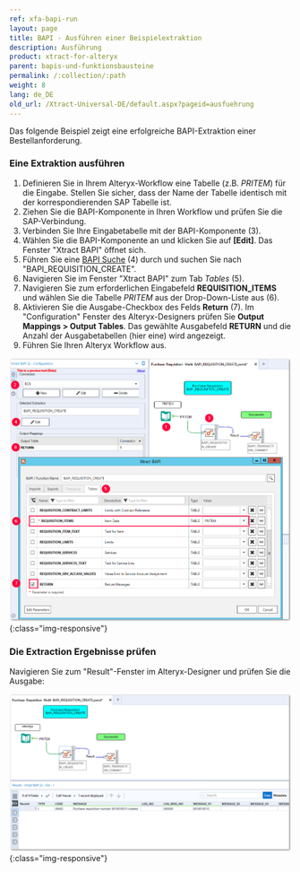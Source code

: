```yaml
---
ref: xfa-bapi-run
layout: page
title: BAPI - Ausführen einer Beispielextraktion
description: Ausführung
product: xtract-for-alteryx
parent: bapis-und-funktionsbausteine
permalink: /:collection/:path
weight: 8
lang: de_DE
old_url: /Xtract-Universal-DE/default.aspx?pageid=ausfuehrung
---
```


Das folgende Beispiel zeigt eine erfolgreiche BAPI-Extraktion einer Bestellanforderung.

### Eine Extraktion ausführen
1. Definieren Sie in Ihrem Alteryx-Workflow eine Tabelle (z.B. *PRITEM*) für die Eingabe. Stellen Sie sicher, dass der Name der Tabelle identisch mit der korrespondierenden SAP Tabelle ist.
2. Ziehen Sie die BAPI-Komponente in Ihren Workflow und prüfen Sie die SAP-Verbindung.
3. Verbinden Sie Ihre Eingabetabelle mit der BAPI-Komponente (3).
4. Wählen Sie die BAPI-Komponente an und klicken Sie auf **[Edit]**. Das Fenster "Xtract BAPI" öffnet sich.
5. Führen Sie eine [BAPI Suche](./eine-bapi-quelle-definieren#eine-bapi-extraktion-finden) (4) durch und suchen Sie nach "BAPI_REQUISITION_CREATE".
6. Navigieren Sie im Fenster "Xtract BAPI" zum Tab *Tables* (5).
7. Navigieren Sie zum erforderlichen Eingabefeld **REQUISITION_ITEMS** und wählen Sie die Tabelle *PRITEM* aus der Drop-Down-Liste aus (6).
8. Aktivieren Sie die Ausgabe-Checkbox des Felds **Return** (7). Im "Configuration" Fenster des Alteryx-Designers prüfen Sie **Output Mappings > Output Tables**.
Das gewählte Ausgabefeld **RETURN** und die Anzahl der Ausgabetabellen (hier eine) wird angezeigt.
9. Führen Sie Ihren Alteryx Workflow aus.

![Bapi-Extraction](/img/content/xfa/bapi_example.png){:class="img-responsive"} 


### Die Extraction Ergebnisse prüfen

Navigieren Sie zum "Result"-Fenster im Alteryx-Designer und prüfen Sie die Ausgabe:

![Bapi-Output](/img/content/xfa/bapi_example_result.png){:class="img-responsive"} 
